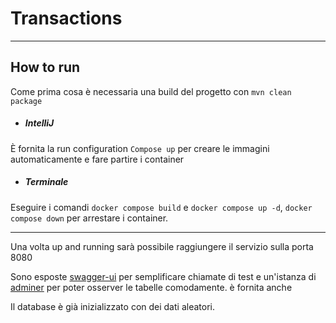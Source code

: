 # Transactions

---
## How to run
Come prima cosa è necessaria una build del progetto con `mvn clean package`
- ##### IntelliJ
È fornita la run configuration `Compose up` per creare le immagini automaticamente e fare partire i container
- ##### Terminale
Eseguire i comandi `docker compose build` e `docker compose up -d`, `docker compose down` per arrestare i container.

---
Una volta up and running sarà possibile raggiungere il servizio sulla porta 8080

Sono esposte [swagger-ui](http://localhost:8080/swagger-ui.html) per semplificare chiamate di test e un'istanza di [adminer](http://localhost:8090/) per poter osserver le tabelle comodamente.
è fornita anche 

Il database è già inizializzato con dei dati aleatori.